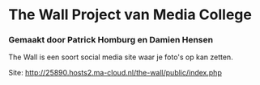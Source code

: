 # The Wall Project van Media College

### Gemaakt door Patrick Homburg en Damien Hensen


The Wall is een soort social media site waar je foto's op kan zetten.


Site: http://25890.hosts2.ma-cloud.nl/the-wall/public/index.php

